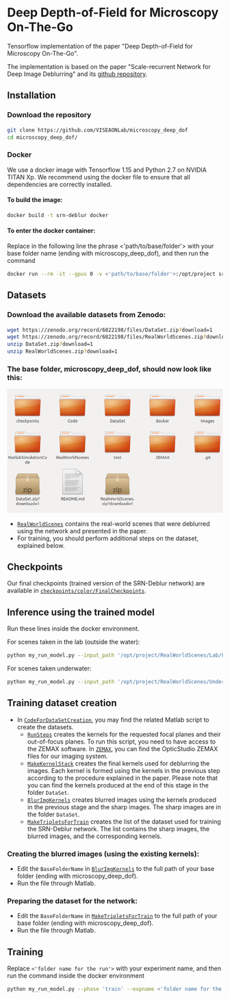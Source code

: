 # Deep Depth-of-Field for Microscopy On-The-Go
Tensorflow implementation of the paper "Deep Depth-of-Field for Microscopy On-The-Go".

The implementation is based on the paper "Scale-recurrent Network for Deep Image Deblurring" and its [github repository](https://github.com/jiangsutx/SRN-Deblur).

## Installation
### Download the repository
```bash
git clone https://github.com/VISEAONLab/microscopy_deep_dof
cd microscopy_deep_dof/
```

### Docker 
We use a docker image with Tensorflow 1.15 and Python 2.7 on NVIDIA TITAN Xp.
We recommend using the docker file to ensure that all dependencies are correctly installed.

#### To build the image:
```bash
docker build -t srn-deblur docker
```

#### To enter the docker container:
Replace in the following line the phrase <'path/to/base/folder'> with your base folder name (ending with microscopy_deep_dof), and then run the command
```bash
docker run --rm -it --gpus 0 -v <'path/to/base/folder'>:/opt/project srn-deblur
```

## Datasets

### Download the available datasets from Zenodo:
```bash
wget https://zenodo.org/record/6822198/files/DataSet.zip?download=1
wget https://zenodo.org/record/6822198/files/RealWorldScenes.zip?download=1
unzip DataSet.zip?download=1 
unzip RealWorldScenes.zip?download=1
```

### The base folder, microscopy_deep_dof,  should now look like this:

![The base folder](Images/view_folder.png)

- [`RealWorldScenes`](RealWorldScenes) contains the real-world scenes that were deblurred using the network and presented in the paper.
- For training, you should perform additional steps on the dataset, explained below.



## Checkpoints

Our final checkpoints (trained version of the SRN-Deblur network) are available in [`checkpoints/color/FinalCheckpoints`](checkpoints/color/FinalCheckpoints).

## Inference using the trained model
Run these lines inside the docker environment.

For scenes taken in the lab (outside the water): 
```bash
python my_run_model.py --input_path '/opt/project/RealWorldScenes/Lab/OneShots' --output_path '/opt/project/test/Lab'
```

For scenes taken underwater:
```bash
python my_run_model.py --input_path '/opt/project/RealWorldScenes/UnderWater/OneShots' --output_path '/opt/project/test/UnderWater'
```

## Training dataset creation

- In [`CodeForDataSetCreation`](MatlabSimulationCode/CodeForDataSetCreation), you may find the related Matlab script to create the datasets. 
  - [`RunSteps`](MatlabSimulationCode/CodeForDataSetCreation/RunSteps.m) creates the kernels for the requested focal planes and their out-of-focus planes. To run this script, you need to have access to the ZEMAX software. In [`ZEMAX`](ZEMAX), you can find the OpticStudio ZEMAX files for our imaging system.
  - [`MakeKernelStack`](MatlabSimulationCode/CodeForDataSetCreation/MakeKernelStack.m) creates the final kernels used for deblurring the images. Each kernel is formed using the kernels in the previous step according to the procedure explained in the paper. Please note that you can find the kernels produced at the end of this stage in the folder `DataSet`.
  - [`BlurImgKernels`](MatlabSimulationCode/CodeForDataSetCreation/BlurImgKernels.m) creates blurred images using the kernels produced in the previous stage and the sharp images. The sharp images are in the folder `DataSet`.
  - [`MakeTripletsForTrain`](MatlabSimulationCode/CodeForDataSetCreation/MakeTripletsForTrain.m) creates the list of the dataset used for training the SRN-Deblur network. The list contains the sharp images, the blurred images, and the corresponding kernels. 

### Creating the blurred images (using the existing kernels):

- Edit the `BaseFolderName` in [`BlurImgKernels`](MatlabSimulationCode/CodeForDataSetCreation/BlurImgKernels.m) to the full path of your base folder (ending with microscopy_deep_dof).
- Run the file through Matlab.

<!-- 1. Open Matlab
2. Open the file BlurImgKernels from the folder microscopy_deep_dof/MatlabSimulationCode/CodeForDataSetCreation
3. Write the full path to the base folder (ending with microscopy_deep_dof)
4. Run the file -->

### Preparing the dataset for the network:

- Edit the `BaseFolderName` in [`MakeTripletsForTrain`](MatlabSimulationCode/CodeForDataSetCreation/MakeTripletsForTrain.m) to the full path of your base folder (ending with microscopy_deep_dof).
- Run the file through Matlab.

<!-- 1. Open the file MakeTripletsForTrain
2. Write the same base folder (ending with microscopy_deep_dof)
3. Run the file -->

## Training
<!-- ### Run the following code to run the network -->
<!-- ### Run these lines inside the docker environment. -->

Replace `<'folder name for the run'>` with your experiment name, and then run the command inside the docker environment
```bash
python my_run_model.py --phase 'train' --expname <'folder name for the run'> --step 0
```
